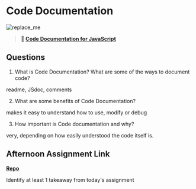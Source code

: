 # Code Documentation

![replace_me](https://codeworks.blob.core.windows.net/public/assets/img/illustrations/placeholder.svg)

> **📖 [Code Documentation for JavaScript](https://codeworksacademy.com/fs-student-guide/resources/wk7/02-JSDocs)**

## Questions

1. What is Code Documentation? What are some of the ways to document code?

readme, JSdoc, comments

2. What are some benefits of Code Documentation?

makes it easy to understand how to use, modify or debug

3. How important is Code documentation and why?

very, depending on how easily understood the code itself is.

## Afternoon Assignment Link

**[Repo](https://github.com/Annikyet/<ASSIGNMENT_REPO>)**

Identify at least 1 takeaway from today's assignment
